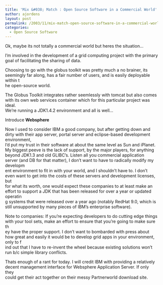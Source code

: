 ```yaml
---
title: 'Mix &#038; Match : Open Source Software in a Commercial World'
author: ajordens
layout: post
permalink: /2003/11/mix-match-open-source-software-in-a-commercial-world/
categories:
  - Open Source Software
---
```

Ok, maybe its not totally a commercial world but heres the situation&#8230;

I&#8217;m involved in the development of a grid computing project with the primary goal of facilitating the sharing of data.

Choosing to go with the globus toolkit was pretty much a no brainer, its seemingly far along, has a fair number of users, and is easily deployable within t  
he open-source world.

The Globus Toolkit integrates rather seemlessly with tomcat but also comes with its own web services container which for this particular project was ideal.  
We&#8217;re running a JDK1.4.2 environment and all is well&#8230;

Introduce **Websphere**

Now I used to consider IBM a good company, but after getting down and dirty with their app server, portal server and eclipse-based development environment,  
I&#8217;d put my trust in their software at about the same level as Sun and iPlanet. My biggest peeve is the lack of support, by the major players, for anything  
beyond JDK1.3 and old GLIBC&#8217;s. Listen all you commercial application server (and DB for that matter), I don&#8217;t want to have to radically modify my developm  
ent environment to fit in with your world, and I shouldn&#8217;t have to. I don&#8217;t even want to get into the costs of these servers and development licenses, but  
for what its worth, one would expect these companies to at least make an effort to support a JDK that has been released for over a year or updated operatin  
g systems that were released over a year ago (notably RedHat 9.0, which is still unsupported by many pieces of IBM&#8217;s enterprise software).

Note to companies: If you&#8217;re expecting developers to do cutting edge things with your tool sets, make an effort to ensure that you&#8217;re going to make sure th  
ey have the proper support. I don&#8217;t want to bombarded with press about how great and easily it would be to develop grid apps in your environment, only to f  
ind out that I have to re-invent the wheel because existing solutions won&#8217;t run b/c simple library conflicts.

Thats enough of a rant for today. I will credit IBM with providing a relatively decent management interface for Websphere Application Server. If only they  
could get their act together on their messy Partnerworld download site.